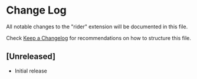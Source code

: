 # Change Log

All notable changes to the "rider" extension will be documented in this file.

Check [Keep a Changelog](http://keepachangelog.com/) for recommendations on how to structure this file.

## [Unreleased]

- Initial release
